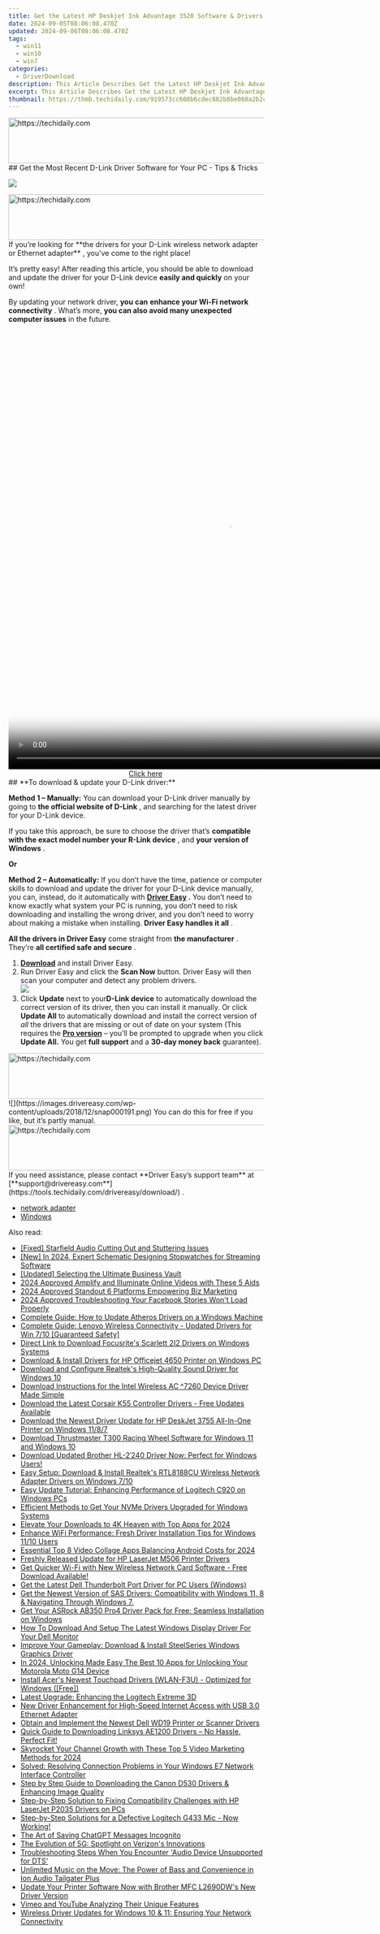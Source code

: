 ```yaml
---
title: Get the Latest HP Deskjet Ink Advantage 3520 Software & Drivers for Your PC or Mac
date: 2024-09-05T08:06:08.470Z
updated: 2024-09-06T08:06:08.470Z
tags:
  - win11
  - win10
  - win7
categories:
  - DriverDownload
description: This Article Describes Get the Latest HP Deskjet Ink Advantage 3520 Software & Drivers for Your PC or Mac
excerpt: This Article Describes Get the Latest HP Deskjet Ink Advantage 3520 Software & Drivers for Your PC or Mac
thumbnail: https://thmb.techidaily.com/919573cc608b6cdec882b8be060a2b2c2cf20857c29aeec82d8f35e1cc72f6d6.jpg
---
```


<!-- affiliate ads begin -->
<a href="https://appsumo.8odi.net/c/5597632/2118312/7443" target="_top" id="2118312">
  <img src="//a.impactradius-go.com/display-ad/7443-2118312" border="0" alt="https://techidaily.com" width="728" height="90"/>
</a>
<img height="0" width="0" src="https://appsumo.8odi.net/i/5597632/2118312/7443" style="position:absolute;visibility:hidden;" border="0" />
<!-- affiliate ads end -->
## Get the Most Recent D-Link Driver Software for Your PC - Tips & Tricks

![](https://images.drivereasy.com/wp-content/uploads/2018/12/snap000190-300x277.png)

<!-- affiliate ads begin -->
<a href="https://aligracehair.sjv.io/c/5597632/1902294/19272" target="_top" id="1902294">
  <img src="//a.impactradius-go.com/display-ad/19272-1902294" border="0" alt="https://techidaily.com" width="728" height="90"/>
</a>
<img height="0" width="0" src="https://aligracehair.sjv.io/i/5597632/1902294/19272" style="position:absolute;visibility:hidden;" border="0" />
<!-- affiliate ads end -->
 If you’re looking for **the drivers for your D-Link wireless network adapter or Ethernet adapter** , you’ve come to the right place!

 It’s pretty easy! After reading this article, you should be able to download and update the driver for your D-Link device **easily and quickly** on your own!

 By updating your network driver, **you**  **can**  **enhance your Wi-Fi network connectivity** . What’s more, **you can also avoid many unexpected computer issues**   in the future.

<!-- affiliate ads begin -->
<span id="1484963">
					<video width="864" height="864" style="cursor:pointer"
           poster="//a.impactradius-go.com/display-clicktoplayimage/1484963.png"
           onclick="if(!this.playClicked){this.play();this.setAttribute('controls',true);this.playClicked=true;}">
	   <source src="//a.impactradius-go.com/display-ad/16446-1484963">
	   <img src="//a.impactradius-go.com/display-clicktoplayimage/1484963.png" style="border: none; height: 100%; width: 100%; object-fit: contain">
	</video>
	<div style="width:540px;text-align:center"><a href="javascript:window.open(decodeURIComponent('https%3A%2F%2Flaganoo.pxf.io%2Fc%2F5597632%2F1484963%2F16446'), '_blank');void(0);">Click here</a></div>
</span>
<img height="0" width="0" src="https://imp.pxf.io/i/5597632/1484963/16446" style="position:absolute;visibility:hidden;" border="0" />
<!-- affiliate ads end -->
## **To download & update your D-Link driver:**

**Method 1 – Manually:**  You can download your D-Link driver manually by going to **the official website of D-Link** , and searching for the latest driver for your D-Link device.

 If you take this approach, be sure to choose the driver that’s **compatible with the exact model number your R-Link device** , and **your version of Windows** .

**Or**

**Method 2 – Automatically:**   If you don’t have the time, patience or computer skills to download and update the driver for your D-Link device manually, you can, instead, do it automatically with **[Driver Easy](https://tools.techidaily.com/drivereasy/download/) .**  You don’t need to know exactly what system your PC is running, you don’t need to risk downloading and installing the wrong driver, and you don’t need to worry about making a mistake when installing. **Driver Easy handles it all** .

**All the drivers in Driver Easy** come straight from **the manufacturer** . They‘re **all certified safe and secure** .

1. **[Download](https://tools.techidaily.com/drivereasy/download/)**  and install Driver Easy.
2. Run Driver Easy and click the **Scan Now**  button. Driver Easy will then scan your computer and detect any problem drivers.  
![](https://images.drivereasy.com/wp-content/uploads/2018/12/snap000192.png)
3. Click **Update**  next to your**D-Link device** to automatically download the correct version of its driver, then you can install it manually. Or click **Update All**  to automatically download and install the correct version of _all_  the drivers that are missing or out of date on your system (This requires the **[Pro version](https://tools.techidaily.com/drivereasy/download/)**  – you’ll be prompted to upgrade when you click **Update All.** You get **full support**  and a **30-day money back**  guarantee).  
<!-- affiliate ads begin -->
<a href="https://appsumo.8odi.net/c/5597632/2100534/7443" target="_top" id="2100534">
  <img src="//a.impactradius-go.com/display-ad/7443-2100534" border="0" alt="https://techidaily.com" width="728" height="90"/>
</a>
<img height="0" width="0" src="https://appsumo.8odi.net/i/5597632/2100534/7443" style="position:absolute;visibility:hidden;" border="0" />
<!-- affiliate ads end -->
![](https://images.drivereasy.com/wp-content/uploads/2018/12/snap000191.png)  
 You can do this for free if you like, but it’s partly manual.  
<!-- affiliate ads begin -->
<a href="https://laganoo.pxf.io/c/5597632/1484939/16446" target="_top" id="1484939">
  <img src="//a.impactradius-go.com/display-ad/16446-1484939" border="0" alt="https://techidaily.com" width="728" height="90"/>
</a>
<img height="0" width="0" src="https://laganoo.pxf.io/i/5597632/1484939/16446" style="position:absolute;visibility:hidden;" border="0" />
<!-- affiliate ads end -->
 If you need assistance, please contact **Driver Easy’s support team** at [**support@drivereasy.com**](https://tools.techidaily.com/drivereasy/download/) .

* [network adapter](https://tools.techidaily.com/drivereasy/download/)
* [Windows](https://tools.techidaily.com/drivereasy/download/)

<ins class="adsbygoogle"
     style="display:block"
     data-ad-format="autorelaxed"
     data-ad-client="ca-pub-7571918770474297"
     data-ad-slot="1223367746"></ins>



<ins class="adsbygoogle"
     style="display:block"
     data-ad-client="ca-pub-7571918770474297"
     data-ad-slot="8358498916"
     data-ad-format="auto"
     data-full-width-responsive="true"></ins>

<span class="atpl-alsoreadstyle">Also read:</span>
<div><ul>
<li><a href="https://win-blog.techidaily.com/fixed-starfield-audio-cutting-out-and-stuttering-issues/"><u>[Fixed] Starfield Audio Cutting Out and Stuttering Issues</u></a></li>
<li><a href="https://desktop-recording.techidaily.com/new-in-2024-expert-schematic-designing-stopwatches-for-streaming-software/"><u>[New] In 2024, Expert Schematic  Designing Stopwatches for Streaming Software</u></a></li>
<li><a href="https://extra-guidance.techidaily.com/updated-selecting-the-ultimate-business-vault/"><u>[Updated] Selecting the Ultimate Business Vault</u></a></li>
<li><a href="https://fox-friendly.techidaily.com/2024-approved-amplify-and-illuminate-online-videos-with-these-5-aids/"><u>2024 Approved  Amplify and Illuminate Online Videos with These 5 Aids</u></a></li>
<li><a href="https://fox-info.techidaily.com/2024-approved-standout-6-platforms-empowering-biz-marketing/"><u>2024 Approved  Standout 6 Platforms Empowering Biz Marketing</u></a></li>
<li><a href="https://facebook-video-recording.techidaily.com/2024-approved-troubleshooting-your-facebook-stories-wont-load-properly/"><u>2024 Approved  Troubleshooting  Your Facebook Stories Won't Load Properly</u></a></li>
<li><a href="https://win-amazing.techidaily.com/complete-guide-how-to-update-atheros-drivers-on-a-windows-machine/"><u>Complete Guide: How to Update Atheros Drivers on a Windows Machine</u></a></li>
<li><a href="https://win-amazing.techidaily.com/complete-guide-lenovo-wireless-connectivity-updated-drivers-for-win-710-guaranteed-safety/"><u>Complete Guide: Lenovo Wireless Connectivity - Updated Drivers for Win 7/10 [Guaranteed Safety]</u></a></li>
<li><a href="https://win-amazing.techidaily.com/direct-link-to-download-focusrites-scarlett-2i2-drivers-on-windows-systems/"><u>Direct Link to Download Focusrite's Scarlett 2I2 Drivers on Windows Systems</u></a></li>
<li><a href="https://win-amazing.techidaily.com/download-and-install-drivers-for-hp-officejet-4650-printer-on-windows-pc/"><u>Download & Install Drivers for HP Officejet 4650 Printer on Windows PC</u></a></li>
<li><a href="https://win-amazing.techidaily.com/download-and-configure-realteks-high-quality-sound-driver-for-windows-10/"><u>Download and Configure Realtek's High-Quality Sound Driver for Windows 10</u></a></li>
<li><a href="https://win-amazing.techidaily.com/download-instructions-for-the-intel-wireless-ac-7260-device-driver-made-simple/"><u>Download Instructions for the Intel Wireless AC ^7260 Device Driver Made Simple</u></a></li>
<li><a href="https://win-amazing.techidaily.com/download-the-latest-corsair-k55-controller-drivers-free-updates-available/"><u>Download the Latest Corsair K55 Controller Drivers - Free Updates Available</u></a></li>
<li><a href="https://win-amazing.techidaily.com/download-the-newest-driver-update-for-hp-deskjet-3755-all-in-one-printer-on-windows-1187/"><u>Download the Newest Driver Update for HP DeskJet 3755 All-In-One Printer on Windows 11/8/7</u></a></li>
<li><a href="https://win-amazing.techidaily.com/download-thrustmaster-t300-racing-wheel-software-for-windows-11-and-windows-10/"><u>Download Thrustmaster T300 Racing Wheel Software for Windows 11 and Windows 10</u></a></li>
<li><a href="https://win-amazing.techidaily.com/1722969222945-download-updated-brother-hl-2240-driver-now-perfect-for-windows-users/"><u>Download Updated Brother HL-2ˈ240 Driver Now: Perfect for Windows Users!</u></a></li>
<li><a href="https://win-amazing.techidaily.com/easy-setup-download-and-install-realteks-rtl8188cu-wireless-network-adapter-drivers-on-windows-710/"><u>Easy Setup: Download & Install Realtek's RTL8188CU Wireless Network Adapter Drivers on Windows 7/10</u></a></li>
<li><a href="https://win-amazing.techidaily.com/easy-update-tutorial-enhancing-performance-of-logitech-c920-on-windows-pcs/"><u>Easy Update Tutorial: Enhancing Performance of Logitech C920 on Windows PCs</u></a></li>
<li><a href="https://win-amazing.techidaily.com/efficient-methods-to-get-your-nvme-drivers-upgraded-for-windows-systems/"><u>Efficient Methods to Get Your NVMe Drivers Upgraded for Windows Systems</u></a></li>
<li><a href="https://article-helps.techidaily.com/elevate-your-downloads-to-4k-heaven-with-top-apps-for-2024/"><u>Elevate Your Downloads to 4K Heaven with Top Apps for 2024</u></a></li>
<li><a href="https://win-amazing.techidaily.com/enhance-wifi-performance-fresh-driver-installation-tips-for-windows-1110-users/"><u>Enhance WiFi Performance: Fresh Driver Installation Tips for Windows 11/10 Users</u></a></li>
<li><a href="https://article-helps.techidaily.com/essential-top-8-video-collage-apps-balancing-android-costs-for-2024/"><u>Essential Top 8 Video Collage Apps  Balancing Android Costs for 2024</u></a></li>
<li><a href="https://win-amazing.techidaily.com/freshly-released-update-for-hp-laserjet-m506-printer-drivers/"><u>Freshly Released Update for HP LaserJet M506 Printer Drivers</u></a></li>
<li><a href="https://win-amazing.techidaily.com/get-quicker-wi-fi-with-new-wireless-network-card-software-free-download-available/"><u>Get Quicker Wi-Fi with New Wireless Network Card Software - Free Download Available!</u></a></li>
<li><a href="https://win-amazing.techidaily.com/get-the-latest-dell-thunderbolt-port-driver-for-pc-users-windows/"><u>Get the Latest Dell Thunderbolt Port Driver for PC Users (Windows)</u></a></li>
<li><a href="https://win-amazing.techidaily.com/1722976856071-get-the-newest-version-of-sas-drivers-compatibility-with-windows-11-8-and-navigating-through-windows-7/"><u>Get the Newest Version of SAS Drivers: Compatibility with Windows 11, 8 & Navigating Through Windows 7.</u></a></li>
<li><a href="https://win-amazing.techidaily.com/get-your-asrock-ab350-pro4-driver-pack-for-free-seamless-installation-on-windows/"><u>Get Your ASRock AB350 Pro4 Driver Pack for Free: Seamless Installation on Windows</u></a></li>
<li><a href="https://win-amazing.techidaily.com/how-to-download-and-setup-the-latest-windows-display-driver-for-your-dell-monitor/"><u>How To Download And Setup The Latest Windows Display Driver For Your Dell Monitor</u></a></li>
<li><a href="https://win-amazing.techidaily.com/improve-your-gameplay-download-and-install-steelseries-windows-graphics-driver/"><u>Improve Your Gameplay: Download & Install SteelSeries Windows Graphics Driver</u></a></li>
<li><a href="https://android-unlock.techidaily.com/in-2024-unlocking-made-easy-the-best-10-apps-for-unlocking-your-motorola-moto-g14-device-by-drfone-android/"><u>In 2024, Unlocking Made Easy The Best 10 Apps for Unlocking Your Motorola Moto G14 Device</u></a></li>
<li><a href="https://win-amazing.techidaily.com/install-acers-newest-touchpad-drivers-wlan-f3u-optimized-for-windows-free/"><u>Install Acer's Newest Touchpad Drivers (WLAN-F3U) - Optimized for Windows ([Free])</u></a></li>
<li><a href="https://win-amazing.techidaily.com/latest-upgrade-enhancing-the-logitech-extreme-3d/"><u>Latest Upgrade: Enhancing the Logitech Extreme 3D</u></a></li>
<li><a href="https://win-amazing.techidaily.com/new-driver-enhancement-for-high-speed-internet-access-with-usb-30-ethernet-adapter/"><u>New Driver Enhancement for High-Speed Internet Access with USB 3.0 Ethernet Adapter</u></a></li>
<li><a href="https://win-amazing.techidaily.com/obtain-and-implement-the-newest-dell-wd19-printer-or-scanner-drivers/"><u>Obtain and Implement the Newest Dell WD19 Printer or Scanner Drivers</u></a></li>
<li><a href="https://win-amazing.techidaily.com/quick-guide-to-downloading-linksys-ae1200-drivers-no-hassle-perfect-fit/"><u>Quick Guide to Downloading Linksys AE1200 Drivers – No Hassle, Perfect Fit!</u></a></li>
<li><a href="https://facebook-video-share.techidaily.com/skyrocket-your-channel-growth-with-these-top-5-video-marketing-methods-for-2024/"><u>Skyrocket Your Channel Growth with These Top 5 Video Marketing Methods for 2024</u></a></li>
<li><a href="https://win-amazing.techidaily.com/solved-resolving-connection-problems-in-your-windows-e7-network-interface-controller/"><u>Solved: Resolving Connection Problems in Your Windows E7 Network Interface Controller</u></a></li>
<li><a href="https://win-amazing.techidaily.com/step-by-step-guide-to-downloading-the-canon-d530-drivers-and-enhancing-image-quality/"><u>Step by Step Guide to Downloading the Canon D530 Drivers & Enhancing Image Quality</u></a></li>
<li><a href="https://win-amazing.techidaily.com/step-by-step-solution-to-fixing-compatibility-challenges-with-hp-laserjet-p2035-drivers-on-pcs/"><u>Step-by-Step Solution to Fixing Compatibility Challenges with HP LaserJet P2035 Drivers on PCs</u></a></li>
<li><a href="https://win-amazing.techidaily.com/step-by-step-solutions-for-a-defective-logitech-g433-mic-now-working/"><u>Step-by-Step Solutions for a Defective Logitech G433 Mic - Now Working!</u></a></li>
<li><a href="https://tech-haven.techidaily.com/the-art-of-saving-chatgpt-messages-incognito/"><u>The Art of Saving ChatGPT Messages Incognito</u></a></li>
<li><a href="https://tech-recovery.techidaily.com/the-evolution-of-5g-spotlight-on-verizons-innovations/"><u>The Evolution of 5G: Spotlight on Verizon's Innovations</u></a></li>
<li><a href="https://win-amazing.techidaily.com/troubleshooting-steps-when-you-encounter-audio-device-unsupported-for-dts/"><u>Troubleshooting Steps When You Encounter 'Audio Device Unsupported for DTS'</u></a></li>
<li><a href="https://buynow-marvelous.techidaily.com/unlimited-music-on-the-move-the-power-of-bass-and-convenience-in-ion-audio-tailgater-plus/"><u>Unlimited Music on the Move: The Power of Bass and Convenience in Ion Audio Tailgater Plus</u></a></li>
<li><a href="https://win-amazing.techidaily.com/update-your-printer-software-now-with-brother-mfc-l2690dws-new-driver-version/"><u>Update Your Printer Software Now with Brother MFC L2690DW's New Driver Version</u></a></li>
<li><a href="https://youtube-videos.techidaily.com/vimeo-and-youtube-analyzing-their-unique-features/"><u>Vimeo and YouTube  Analyzing Their Unique Features</u></a></li>
<li><a href="https://win-amazing.techidaily.com/wireless-driver-updates-for-windows-10-and-11-ensuring-your-network-connectivity/"><u>Wireless Driver Updates for Windows 10 & 11: Ensuring Your Network Connectivity</u></a></li>
</ul></div>
